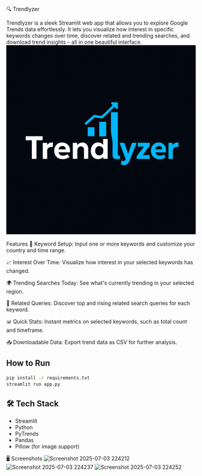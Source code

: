 🔍 Trendlyzer

Trendlyzer is a sleek Streamlit web app that allows you to explore Google Trends data effortlessly. It lets you visualize how interest in specific keywords changes over time, discover related and trending searches, and download trend insights – all in one beautiful interface.
![Trendlyzer Logo](logo.png)

Features
🔑 Keyword Setup: Input one or more keywords and customize your country and time range.

📈 Interest Over Time: Visualize how interest in your selected keywords has changed.

🌍 Trending Searches Today: See what's currently trending in your selected region.

🔎 Related Queries: Discover top and rising related search queries for each keyword.

📊 Quick Stats: Instant metrics on selected keywords, such as total count and timeframe.

📥 Downloadable Data: Export trend data as CSV for further analysis.

##  How to Run

```bash
pip install -r requirements.txt
streamlit run app.py
```
## 🛠️ Tech Stack

- Streamlit
- Python
- PyTrends
- Pandas
- Pillow (for image support)
  
🖥️ Screenshots
![Screenshot 2025-07-03 224212](https://github.com/user-attachments/assets/05896984-2423-48e0-a0e0-4f1c18d94d58)
![Screenshot 2025-07-03 224237](https://github.com/user-attachments/assets/da79acc8-1604-48a1-8492-951bbc019f8d)
![Screenshot 2025-07-03 224252](https://github.com/user-attachments/assets/21837079-129d-45b8-8453-68d900526691)

